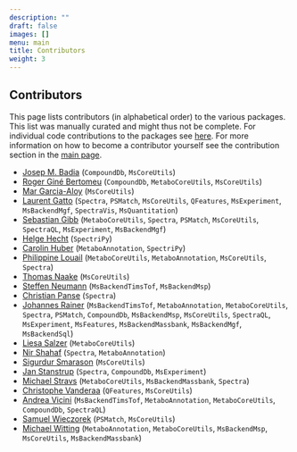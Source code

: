 ```yaml
---
description: ""
draft: false
images: []
menu: main
title: Contributors
weight: 3
---
```


## Contributors

This page lists contributors (in alphabetical order) to the various
packages. This list was manually curated and might thus not be complete. For
individual code contributions to the packages see
[here](https://rformassspectrometry.r-universe.dev/ui#contributors). For more
information on how to become a contributor yourself see the contribution section
in the [main page](https://www.rformassspectrometry.org/).

- [Josep M. Badia](https://github.com/jmbadia) (`CompoundDb`, `MsCoreUtils`)
- [Roger Giné Bertomeu](https://github.com/RogerGinBer) (`CompoundDb`,
  `MetaboCoreUtils`, `MsCoreUtils`)
- [Mar Garcia-Aloy](https://github.com/mar-garcia) (`MsCoreUtils`)
- [Laurent Gatto](https://github.com/lgatto) (`Spectra`, `PSMatch`,
  `MsCoreUtils`, `QFeatures`, `MsExperiment`, `MsBackendMgf`, `SpectraVis`,
  `MsQuantitation`)
- [Sebastian Gibb](https://github.com/sgibb) (`MetaboCoreUtils`, `Spectra`,
  `PSMatch`, `MsCoreUtils`, `SpectraQL`, `MsExperiment`, `MsBackendMgf`)
- [Helge Hecht](https://github.com/hechth) (`SpectriPy`)
- [Carolin Huber](https://github.com/chufz) (`MetaboAnnotation`, `SpectriPy`)
- [Philippine Louail](https://github.com/philouail) (`MetaboCoreUtils`,
  `MetaboAnnotation`, `MsCoreUtils`, `Spectra`)
- [Thomas Naake](https://github.com/tnaake) (`MsCoreUtils`)
- [Steffen Neumann](https://github.com/sneumann) (`MsBackendTimsTof`,
  `MsBackendMsp`)
- [Christian Panse](https://github.com/cpanse) (`Spectra`)
- [Johannes Rainer](https://github.com/jorainer) (`MsBackendTimsTof`,
  `MetaboAnnotation`, `MetaboCoreUtils`, `Spectra`, `PSMatch`, `CompoundDb`,
  `MsBackendMsp`, `MsCoreUtils`, `SpectraQL`, `MsExperiment`, `MsFeatures`,
  `MsBackendMassbank`, `MsBackendMgf`, `MsBackendSql`)
- [Liesa Salzer](https://github.com/LiesaSalzer) (`MetaboCoreUtils`)
- [Nir Shahaf](https://github.com/aharonilab) (`Spectra`, `MetaboAnnotation`)
- [Sigurdur Smarason](https://github.com/SiggiSmara) (`MsCoreUtils`)
- [Jan Stanstrup](https://github.com/stanstrup) (`Spectra`, `CompoundDb`,
  `MsExperiment`)
- [Michael Stravs](https://github.com/meowcat/) (`MetaboCoreUtils`,
  `MsBackendMassbank`, `Spectra`)
- [Christophe Vanderaa](https://github.com/cvanderaa) (`QFeatures`,
  `MsCoreUtils`)
- [Andrea Vicini](https://github.com/andreavicini) (`MsBackendTimsTof`,
  `MetaboAnnotation`, `MetaboCoreUtils`, `CompoundDb`, `SpectraQL`)
- [Samuel Wieczorek](https://github.com/samWieczorek) (`PSMatch`, `MsCoreUtils`)
- [Michael Witting](https://github.com/michaelwitting/) (`MetaboAnnotation`,
  `MetaboCoreUtils`, `MsBackendMsp`, `MsCoreUtils`, `MsBackendMassbank`)
